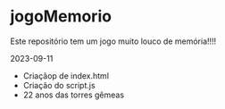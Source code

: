 # jogoMemorio

Este repositório tem um jogo muito louco de memória!!!!

2023-09-11
- Criaçãop de index.html
- Criação do script.js
- 22 anos das torres gêmeas